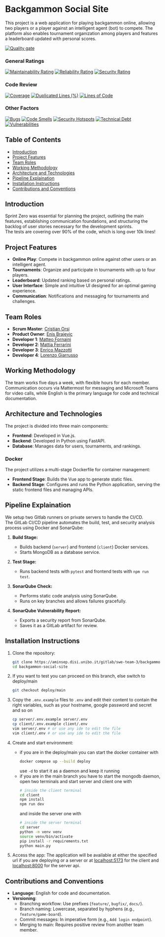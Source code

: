 # Backgammon Social Site

This project is a web application for playing backgammon online, allowing two players or a player against an intelligent agent (bot) to compete. The platform also enables tournament organization among players and features a leaderboard updated with personal scores.

[![Quality gate](https://aminsep.disi.unibo.it/sonarqube/api/project_badges/quality_gate?project=SWE-team-3-backgammon-social-site&token=sqb_065b31a13f0c6fa4084d8a65d62724ac761e6f18)](https://aminsep.disi.unibo.it/sonarqube/dashboard?id=SWE-team-3-backgammon-social-site)

### General Ratings
[![Maintainability Rating](https://aminsep.disi.unibo.it/sonarqube/api/project_badges/measure?project=SWE-team-3-backgammon-social-site&metric=sqale_rating&token=sqb_065b31a13f0c6fa4084d8a65d62724ac761e6f18)](https://aminsep.disi.unibo.it/sonarqube/dashboard?id=SWE-team-3-backgammon-social-site) [![Reliability Rating](https://aminsep.disi.unibo.it/sonarqube/api/project_badges/measure?project=SWE-team-3-backgammon-social-site&metric=reliability_rating&token=sqb_065b31a13f0c6fa4084d8a65d62724ac761e6f18)](https://aminsep.disi.unibo.it/sonarqube/dashboard?id=SWE-team-3-backgammon-social-site) [![Security Rating](https://aminsep.disi.unibo.it/sonarqube/api/project_badges/measure?project=SWE-team-3-backgammon-social-site&metric=security_rating&token=sqb_065b31a13f0c6fa4084d8a65d62724ac761e6f18)](https://aminsep.disi.unibo.it/sonarqube/dashboard?id=SWE-team-3-backgammon-social-site)

### Code Review 
[![Coverage](https://aminsep.disi.unibo.it/sonarqube/api/project_badges/measure?project=SWE-team-3-backgammon-social-site&metric=coverage&token=sqb_065b31a13f0c6fa4084d8a65d62724ac761e6f18)](https://aminsep.disi.unibo.it/sonarqube/dashboard?id=SWE-team-3-backgammon-social-site) [![Duplicated Lines (%)](https://aminsep.disi.unibo.it/sonarqube/api/project_badges/measure?project=SWE-team-3-backgammon-social-site&metric=duplicated_lines_density&token=sqb_065b31a13f0c6fa4084d8a65d62724ac761e6f18)](https://aminsep.disi.unibo.it/sonarqube/dashboard?id=SWE-team-3-backgammon-social-site) [![Lines of Code](https://aminsep.disi.unibo.it/sonarqube/api/project_badges/measure?project=SWE-team-3-backgammon-social-site&metric=ncloc&token=sqb_065b31a13f0c6fa4084d8a65d62724ac761e6f18)](https://aminsep.disi.unibo.it/sonarqube/dashboard?id=SWE-team-3-backgammon-social-site)

### Other Factors
[![Bugs](https://aminsep.disi.unibo.it/sonarqube/api/project_badges/measure?project=SWE-team-3-backgammon-social-site&metric=bugs&token=sqb_065b31a13f0c6fa4084d8a65d62724ac761e6f18)](https://aminsep.disi.unibo.it/sonarqube/dashboard?id=SWE-team-3-backgammon-social-site) [![Code Smells](https://aminsep.disi.unibo.it/sonarqube/api/project_badges/measure?project=SWE-team-3-backgammon-social-site&metric=code_smells&token=sqb_065b31a13f0c6fa4084d8a65d62724ac761e6f18)](https://aminsep.disi.unibo.it/sonarqube/dashboard?id=SWE-team-3-backgammon-social-site) [![Security Hotspots](https://aminsep.disi.unibo.it/sonarqube/api/project_badges/measure?project=SWE-team-3-backgammon-social-site&metric=security_hotspots&token=sqb_065b31a13f0c6fa4084d8a65d62724ac761e6f18)](https://aminsep.disi.unibo.it/sonarqube/dashboard?id=SWE-team-3-backgammon-social-site) [![Technical Debt](https://aminsep.disi.unibo.it/sonarqube/api/project_badges/measure?project=SWE-team-3-backgammon-social-site&metric=sqale_index&token=sqb_065b31a13f0c6fa4084d8a65d62724ac761e6f18)](https://aminsep.disi.unibo.it/sonarqube/dashboard?id=SWE-team-3-backgammon-social-site) [![Vulnerabilities](https://aminsep.disi.unibo.it/sonarqube/api/project_badges/measure?project=SWE-team-3-backgammon-social-site&metric=vulnerabilities&token=sqb_065b31a13f0c6fa4084d8a65d62724ac761e6f18)](https://aminsep.disi.unibo.it/sonarqube/dashboard?id=SWE-team-3-backgammon-social-site) 

## Table of Contents
- [Introduction](#introduction)
- [Project Features](#project-features)
- [Team Roles](#team-roles)
- [Working Methodology](#working-methodology)
- [Architecture and Technologies](#architecture-and-technologies)
- [Pipeline Explaination](#pipeline-explaination)
- [Installation Instructions](#installation-instructions)
- [Contributions and Conventions](#contributions-and-conventions)

## Introduction
Sprint Zero was essential for planning the project, outlining the main features, establishing communication foundations, and structuring the backlog of user stories necessary for the development sprints.  
The tests are covering over 90% of the code, which is long over 10k lines!

## Project Features
- **Online Play**: Compete in backgammon online against other users or an intelligent agent.
- **Tournaments**: Organize and participate in tournaments with up to four players.
- **Leaderboard**: Updated ranking based on personal ratings.
- **User Interface**: Simple and intuitive UI designed for an optimal gaming experience.
- **Communication**: Notifications and messaging for tournaments and challenges.

## Team Roles
- **Scrum Master**: [Cristian Orsi](mailto:cristiam.orsi2@studio.unibo.it)
- **Product Owner**: [Enis Brajevic](mailto:enis.brajevic@studio.unibo.it)
- **Developer 1**: [Matteo Fornaini](mailto:matteo.fornaini@studio.unibo.it)
- **Developer 2**: [Mattia Ferrarini](mailto:mattia.ferrarini3@studio.unibo.it)
- **Developer 3**: [Enrico Mazzotti](mailto:enrico.mazzotti2@studio.unibo.it)
- **Developer 4**: [Lorenzo Giarrusso](mailto:lorenzo.giarrusso@studio.unibo.it)

## Working Methodology
The team works five days a week, with flexible hours for each member. Communication occurs via Mattermost for messaging and Microsoft Teams for video calls, while English is the primary language for code and technical documentation.

## Architecture and Technologies
The project is divided into three main components:
- **Frontend**: Developed in Vue.js.
- **Backend**: Developed in Python using FastAPI.
- **Database**: Manages data for users, tournaments, and rankings.

### Docker
The project utilizes a multi-stage Dockerfile for container management:
- **Frontend Stage**: Builds the Vue app to generate static files.
- **Backend Stage**: Configures and runs the Python application, serving the static frontend files and managing APIs.

## Pipeline Explaination
We setup two Gitlab runners on private servers to handle the CI/CD.  
The GitLab CI/CD pipeline automates the build, test, and security analysis process using Docker and SonarQube:

1. **Build Stage:**  
   - Builds backend (`server`) and frontend (`client`) Docker services.
   - Starts MongoDB as a database service.

2. **Test Stage:**  
   - Runs backend tests with `pytest` and frontend tests with `npm run test`.

3. **SonarQube Check:**  
   - Performs static code analysis using SonarQube.
   - Runs on key branches and allows failures gracefully.

4. **SonarQube Vulnerability Report:**  
   - Exports a security report from SonarQube.
   - Saves it as a GitLab artifact for review.

## Installation Instructions

1. Clone the repository:
   ```bash
   git clone https://aminsep.disi.unibo.it/gitlab/swe-team-3/backgammon-social-site.git
   cd backgammon-social-site
   ```
2. If you want to test you can proceed on this branch, else switch to deploy/main
   ```bash
   git checkout deploy/main
   ```

3. Copy the `.env.example` files to `.env` and edit their content to contain the right variables, such as your hostname, google password and secret and so on
   ```bash
   cp server/.env.example server/.env
   cp client/.env.example client/.env
   vim server/.env # or use any ide to edit the file
   vim client/.env # or use any ide to edit the file
   ```

4. Create and start environment:
   - if you are in the deploy/main you can start the docker container with
      ```bash
      docker compose up --build deploy
      ```
      use `-d` to start it as a daemon and keep it running
   - if you are in the main branch you have to start the mongodb daemon, open two terminals and start server and client one with
      ```bash
      # inside the client terminal
      cd client
      npm install
      npm run dev
      ```
      and inside the server one with
      ```bash
      # inside the server terminal
      cd server
      python -m venv venv
      source venv/bin/activate
      pip install -r requirements.txt
      python main.py
      ```

5. Access the app: The application will be available at either the specified url if you are deploying or a server or at [localhost:5173](http://localhost:5173) for the client and [localhost:8000](http://localhost:8000) for the server api.

## Contributions and Conventions

- **Language**: English for code and documentation.
- **Versioning**:
  - Branching workflow: Use prefixes (`feature/`, `bugfix/`, `docs/`).
  - Branch naming: Lowercase, separated by hyphens (e.g., `feature/game-board`).
  - Commit messages: In imperative form (e.g., `Add login endpoint`).
  - Merging to main: Requires positive review from another team member.
